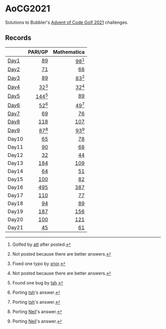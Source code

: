 # AoCG2021

Solutions to Bubbler's [Advent of Code Golf 2021] challenges.

## Records

|        |                    PARI/GP |                   Mathematica |
| :----- | -------------------------: | ----------------------------: |
| [Day1] |      [89](Day1/pari-gp.md) | [98](Day1/mathematica.md)[^2] |
| [Day2] |      [71](Day2/pari-gp.md) |     [68](Day2/mathematica.md) |
| [Day3] |      [89](Day3/pari-gp.md) | [83](Day3/mathematica.md)[^1] |
| [Day4] |  [32](Day4/pari-gp.md)[^3] | [32](Day4/mathematica.md)[^1] |
| [Day5] | [144](Day5/pari-gp.md)[^4] |     [89](Day5/mathematica.md) |
| [Day6] |  [52](Day6/pari-gp.md)[^5] | [49](Day6/mathematica.md)[^5] |
| [Day7] |      [69](Day7/pari-gp.md) |     [76](Day7/mathematica.md) |
| [Day8] |     [118](Day8/pari-gp.md) |    [107](Day8/mathematica.md) |
| [Day9] |  [87](Day9/pari-gp.md)[^6] | [93](Day9/mathematica.md)[^6] |
| Day10  |     [65](Day10/pari-gp.md) |    [78](Day10/mathematica.md) |
| Day11  |     [90](Day11/pari-gp.md) |    [68](Day11/mathematica.md) |
| Day12  |     [32](Day12/pari-gp.md) |    [44](Day12/mathematica.md) |
| Day13  |    [184](Day13/pari-gp.md) |   [109](Day13/mathematica.md) |
| Day14  |     [64](Day14/pari-gp.md) |    [51](Day14/mathematica.md) |
| Day15  |    [100](Day15/pari-gp.md) |    [82](Day15/mathematica.md) |
| Day16  |    [495](Day16/pari-gp.md) |   [387](Day16/mathematica.md) |
| Day17  |    [110](Day17/pari-gp.md) |    [77](Day17/mathematica.md) |
| Day18  |     [94](Day18/pari-gp.md) |    [89](Day18/mathematica.md) |
| Day19  |    [187](Day19/pari-gp.md) |   [156](Day19/mathematica.md) |
| Day20  |    [100](Day20/pari-gp.md) |   [121](Day20/mathematica.md) |
| Day21  |     [45](Day21/pari-gp.md) |    [61](Day21/mathematica.md) |

[^1]: Not posted because there are better answers.
[^2]: Golfed by [att] after posted.
[^3]: Fixed one typo by [xnor].
[^4]: Found one bug by [tsh].
[^5]: Porting [tsh]'s answer.
[^6]: Porting [Neil]'s answer.

[Advent of Code Golf 2021]: https://codegolf.meta.stackexchange.com/questions/24068/announcing-advent-of-code-golf-2021-event-challenge-sandbox
[att]: https://codegolf.stackexchange.com/users/81203/att
[xnor]: https://codegolf.stackexchange.com/users/20260/xnor
[tsh]: https://codegolf.stackexchange.com/users/44718/tsh
[Neil]: https://codegolf.stackexchange.com/users/17602/neil
[Day1]: https://codegolf.stackexchange.com/q/237856/9288
[Day2]: https://codegolf.stackexchange.com/q/237920/9288
[Day3]: https://codegolf.stackexchange.com/q/237995/9288
[Day4]: https://codegolf.stackexchange.com/a/238053/9288
[Day5]: https://codegolf.stackexchange.com/q/238073/9288
[Day6]: https://codegolf.stackexchange.com/q/238111/9288
[Day7]: https://codegolf.stackexchange.com/q/238158/9288
[Day8]: https://codegolf.stackexchange.com/q/238209/9288
[Day9]: https://codegolf.stackexchange.com/q/238258/9288